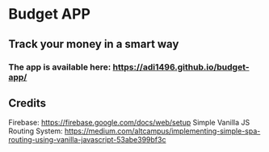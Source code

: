 # Budget APP
## Track your money in a smart way

### The app is available here: https://adi1496.github.io/budget-app/

## Credits
Firebase: https://firebase.google.com/docs/web/setup
Simple Vanilla JS Routing System: https://medium.com/altcampus/implementing-simple-spa-routing-using-vanilla-javascript-53abe399bf3c